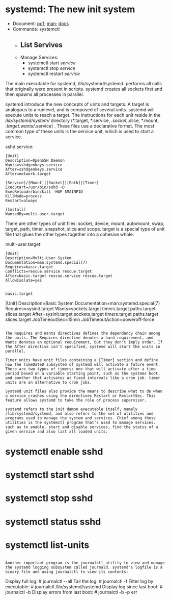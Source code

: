 # systemd: The new init system
-  Document: [pdf](http://0pointer.de/public/systemd-ebook-psankar.pdf); [man](https://fedoraproject.org/wiki/Systemd); [docs](http://0pointer.de/blog/projects/systemd-docs.html)
- Commands: systemctl
   - List Servives
       - 
   - Manage Services:
       - systemctl start _service_
       - systemctl stop _service_
       - systemctl restart _service_


The main executable for systemd, /lib/systemd/systemd. performs all calls that originally were present in scripts. systemd creates all sockets first and then spawns all processes in parallel.

systemd introduce the new concepts of units and targets. A target is analogous to a runlevel, and is composed of several units. systemd will execute units to reach a target. The instructions for each unit reside in the */lib/systemd/system/* directory (*.target, *.service, *.socket,*.slice, *.mount, *.target.wants/*.service) . These files use a declarative format. The most common type of these units is the service unit, which is used to start a service.

sshd.service:
```
[Unit]
Description=OpenSSH Daemon
Wants=sshdgenkeys.service
After=sshdgenkeys.service
After=network.target

[Service]/[Mount]|[Socket]|[Path]|[Timer]
ExecStart=/usr/bin/sshd -D
ExecReload=/bin/kill -HUP $MAINPID
KillMode=process
Restart=always

[Install]
WantedBy=multi-user.target
```

There are other types of unit files: socket, device, mount, automount, swap, target, path, timer, snapshot, slice and scope.  target is a special type of unit file that glues the other types together into a cohesive whole. 

multi-user.target:
```
[Unit]
Description=Multi-User System
Documentation=man:systemd.special(7)
Requires=basic.target
Conflicts=rescue.service rescue.target
After=basic.target rescue.service rescue.target
AllowIsolate=yes
```

```

basic.target
```
[Unit]
Description=Basic System
Documentation=man:systemd.special(7)
Requires=sysinit.target
Wants=sockets.target timers.target paths.target slices.target
After=sysinit.target sockets.target timers.target paths.target slices.target
JobTimeoutSec=15min
JobTimeoutAction=poweroff-force
```

The Requires and Wants directives defines the dependency chain among the units. The Requires directive denotes a hard requirement, and Wants denotes an optional requirement, but they don't imply order. If the After directive isn't specified, systemd will start the units in parallel.

Timer units have unit files containing a [Timer] section and define how the TimeDateD subsystem of systemd will activate a future event. There are two types of timers: one that will activate after a time period based on a variable starting point, such as the systems boot, and another that activates at fixed intervals like a cron job. timer units are an alternative to cron jobs.

Systemd unit files also provide the means to describe what to do when a service crashes using the directives Restart or RestartSec. This feature allows systemd to take the role of process supervisor.

systemd refers to the init dæmon executable itself, namely /lib/systemd/systemd, and also refers to the set of utilities and programs used to manage the system and services. Chief among these utilities is the systemctl program that's used to manage services. such as to enable, start and disable services, find the status of a given service and also list all loaded units:
```
# systemctl enable sshd
# systemctl start sshd
# systemctl stop sshd
# systemctl status sshd
# systemctl list-units
```

Another important program is the journalctl utility to view and manage the systemd logging subsystem called journald. systemd's logfile is a binary file and using journalctl to view its contents:
```
Display full log: # journalctl --all
Tail the log: # journalctl -f
Filter log by executable: # journalctl /lib/systemd/systemd
Display log since last boot: # journalctl -b
Display errors from last boot: # journalctl -b -p err
```
